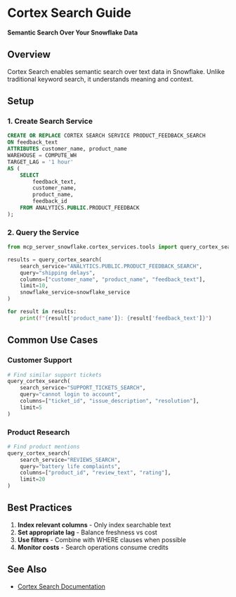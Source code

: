 # Cortex Search Guide

**Semantic Search Over Your Snowflake Data**

## Overview

Cortex Search enables semantic search over text data in Snowflake. Unlike traditional keyword search, it understands meaning and context.

## Setup

### 1. Create Search Service

```sql
CREATE OR REPLACE CORTEX SEARCH SERVICE PRODUCT_FEEDBACK_SEARCH
ON feedback_text
ATTRIBUTES customer_name, product_name
WAREHOUSE = COMPUTE_WH
TARGET_LAG = '1 hour'
AS (
    SELECT 
        feedback_text,
        customer_name,
        product_name,
        feedback_id
    FROM ANALYTICS.PUBLIC.PRODUCT_FEEDBACK
);
```

### 2. Query the Service

```python
from mcp_server_snowflake.cortex_services.tools import query_cortex_search

results = query_cortex_search(
    search_service="ANALYTICS.PUBLIC.PRODUCT_FEEDBACK_SEARCH",
    query="shipping delays",
    columns=["customer_name", "product_name", "feedback_text"],
    limit=10,
    snowflake_service=snowflake_service
)

for result in results:
    print(f"{result['product_name']}: {result['feedback_text']}")
```

## Common Use Cases

### Customer Support

```python
# Find similar support tickets
query_cortex_search(
    search_service="SUPPORT_TICKETS_SEARCH",
    query="cannot login to account",
    columns=["ticket_id", "issue_description", "resolution"],
    limit=5
)
```

### Product Research

```python
# Find product mentions
query_cortex_search(
    search_service="REVIEWS_SEARCH",
    query="battery life complaints",
    columns=["product_id", "review_text", "rating"],
    limit=20
)
```

## Best Practices

1. **Index relevant columns** - Only index searchable text
2. **Set appropriate lag** - Balance freshness vs cost
3. **Use filters** - Combine with WHERE clauses when possible
4. **Monitor costs** - Search operations consume credits

## See Also

- [Cortex Search Documentation](https://docs.snowflake.com/en/user-guide/snowflake-cortex/cortex-search)
